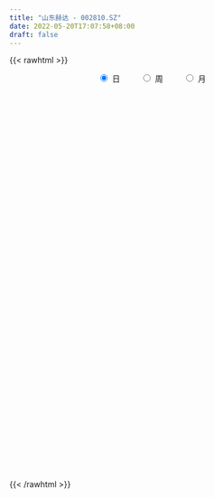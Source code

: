 ```yaml
---
title: "山东赫达 - 002810.SZ"
date: 2022-05-20T17:07:58+08:00
draft: false
---
```

{{< rawhtml >}}
    <div style="text-align: center">
        <label style="padding: 1rem;"><input style="margin-right: .5rem" type="radio" name="period" value="D" checked onclick="period_change(this)">日</label>
        <label style="padding: 1rem;"><input style="margin-right: .5rem" type="radio" name="period" value="W" onclick="period_change(this)">周</label>
        <label style="padding: 1rem;"><input style="margin-right: .5rem" type="radio" name="period" value="M" onclick="period_change(this)">月</label>
    </div>
    <div id="chart" style="height: 700px;"></div> 
    <script type="text/javascript">
        const D_v = [18416.92,18844.53,24325.11,24570.69,23457.84,25126.04,31277.36,24469.55,27246.83,23794.38,24435.32,15562.32,16885.28,19972.81,25273.37,21439.91,34446.68,35493.29,27081.81,31331.0,21697.69,20789.91,37817.82,34777.01,21136.1,50361.54,29030.35,36139.18,42345.25,32285.29,34789.76,46082.05,41178.32,37338.17,24829.81,40502.22,28955.05,42995.87,37871.88,33476.21,38704.88,37206.23,33426.53,39414.49,65065.85,33783.84,23074.59,31955.25,19950.39,22928.56,23501.55,40494.96,61793.68,35110.4,35102.05,36642.52,37116.92,45040.97,36165.34,53712.46,31210.79,25304.37,15899.38,32363.66,34401.76,20581.41,14312.27,25638.92,35087.64,46658.82,25789.45,31419.9,37792.45,42631.82,32350.07,34531.86,75855.97,88441.63,70355.92,41374.75,50955.53,46957.05,30366.73,43738.64,42167.79,37522.73,31331.71,29796.26,22181.32,26963.62,18004.19,33736.94,64093.99,47426.75,43272.5,19715.98,23390.48,77624.37,28533.62,51569.19,26008.01,46963.56,23636.07,14229.91,18749.94,19979.53,21542.85,71653.64,56570.68,32284.11,49142.09,42947.5,24051.9,44388.95,29883.71,24870.93,44543.82,52698.19,29929.85,34864.89,19299.57,49207.53,25243.5,18585.79,27134.84,19729.75,23060.86,18906.67,18885.14,17661.48,32403.48,32306.17,15578.13,17265.48,11851.95,16379.81,16117.84,24890.97,25836.73,38338.75,23484.32,23441.02,20399.12,17115.88,15755.81,9747.91,19662.39,19574.52,15219.0,10967.74,13771.4,17854.39,29356.2,17172.32,37159.49,28897.84,19966.49,20195.41,30458.95,16572.74,20738.36,30143.12,26729.5,22562.5,24302.33,28607.61,19912.21,27126.85,43648.07,29678.26,32401.39,26411.58,23113.52,20371.36,16159.93,20918.98,17071.43,11094.08,10481.99,10877.72,13047.25,18447.95,19249.55,13901.93,10969.86,19753.42,21796.87,23538.56,13820.0,11357.04,10873.3,12313.04,16362.41,12457.56,21736.16,15337.51,10945.6,22306.23,16766.75,21341.56,47886.25,34049.55,25201.84,15009.86,20228.11,26563.75,27028.44,39884.68,23908.9,20274.32,25590.41,26856.15,21678.71,18759.46,38640.4,24918.44,22970.97,15648.84,23862.83,51935.07,39882.07,26022.67,23550.93,36043.57,21276.99,15950.05,23764.36,23172.45,16503.42,30966.02,18252.24,28142.62,21739.4,28304.14,24764.16,22749.09,32400.63,34888.14,26092.57,15041.93,18098.48,22794.23,21064.66,18403.0,13854.23,17554.71,13594.12,14893.35,20183.17,16239.67]
const D_histogram = [0.0,0.0566764672,0.0583270502,0.1607602916,0.1858814103,0.2628997351,0.3625510182,0.453075311,0.5880243186,0.7649310357,0.9034354386,0.875681897,0.8839363664,0.8327383318,0.714276885,0.6021636957,0.4922672824,0.2889139202,0.0912301932,-0.03594722,-0.1830214672,-0.2374367976,-0.1135952812,-0.1210224297,-0.1641123383,-0.316266814,-0.4119356742,-0.3194658136,-0.3716550818,-0.3737229874,-0.3683044897,-0.5535584933,-0.6137766846,-0.6000036656,-0.6585478955,-0.5523563494,-0.6018518935,-0.7698515979,-0.8669106741,-0.952646805,-0.9333609695,-0.9600903419,-0.8340204353,-0.4413882167,-0.2586352392,-0.100273087,-0.0195167087,-0.0190326218,-0.0165131651,-0.041530364,0.0618270141,0.2554042485,0.4935234312,0.6017252833,0.4504225569,0.3660959696,0.4568847187,0.4933639328,0.6044471174,0.84315818,0.9483174566,0.8848756574,0.8529985075,0.8821138465,0.9695338415,0.9616229798,0.8762291353,0.7051828897,0.4973833003,0.0548596944,-0.1658198575,-0.1895568125,-0.2796305859,-0.3318953511,-0.3378206014,-0.2472501982,-0.53051356,-0.875038949,-1.1141009412,-1.2522057574,-1.3456568076,-1.3686923212,-1.4185704976,-1.2043710985,-1.0992563303,-1.0125498968,-0.8706958624,-0.7054717007,-0.5862598445,-0.4120941351,-0.3074017191,-0.1419131311,-0.2721405024,-0.2950049534,-0.2167966059,-0.1369175478,-0.1409150832,0.0800145499,0.202331249,0.4052994076,0.5604626301,0.7215618659,0.7633347413,0.7429791608,0.7398540621,0.7096301728,0.5507073705,0.6436644907,0.7764741475,0.8310806163,0.8612702052,0.873886523,0.7643450939,0.7832634424,0.7612200892,0.6848435373,0.7772423415,0.8124578024,0.8866297696,0.8465691539,0.7988979735,0.5039894912,0.2911520007,0.0974908818,0.1146792603,0.1582006299,0.1153912427,0.0268343147,0.000976877,-0.0225190701,0.2171242096,0.4005951081,0.5076948827,0.4988902726,0.4818575371,0.4033026612,0.3532033315,0.2021452699,0.1133288926,-0.1152346964,-0.2034411023,-0.3006949982,-0.4297449628,-0.4337716219,-0.3844016001,-0.3064663854,-0.358880152,-0.2947846834,-0.3103231097,-0.2434264687,-0.2816137085,-0.2304975798,-0.3750891366,-0.4003391973,-0.5623413901,-0.6873257926,-0.73312647,-0.5701475088,-0.3601348564,-0.2808022975,-0.1324574818,-0.2967761479,-0.4499412004,-0.5436647003,-0.7509705772,-0.8094813496,-0.9280858363,-0.8150089154,-0.8269083435,-0.7889112493,-0.6158109717,-0.3427269219,-0.2987543681,-0.2985385683,-0.3569883688,-0.2466671295,-0.1685252303,-0.1136267658,-0.1620695718,-0.2091963557,-0.2729726701,-0.4044841253,-0.4059851329,-0.3958317099,-0.4201232525,-0.4248445085,-0.2067617481,0.0736388761,0.398015704,0.5265515592,0.5039782549,0.440334156,0.5077191435,0.4981022504,0.6667818111,0.6675414016,0.6438155135,0.6357896215,0.520427672,0.2947876174,-0.1241095204,-0.4376777789,-0.6799179701,-0.6774934071,-0.6026254576,-0.6476376359,-0.7728871189,-0.7703454532,-0.6446027551,-0.5361072259,-0.4952179904,-0.4568745447,-0.3151581459,-0.163861706,0.0477847167,0.0531191001,0.0168087639,0.1081475015,0.0281234056,0.2628289999,0.320690394,0.2052329106,0.1079807784,-0.0795840834,-0.1771715657,-0.2039089898,-0.2475520875,-0.2536287279,-0.1580434488,0.0374543315,0.2048313929,0.1207037214,0.0030499672,-0.1881688842,-0.2886850557,-0.0909361699,0.2427571093,0.5785176378,0.8321983573,0.8048105812,0.8778245647,1.0838831925,1.1781789612,1.1041744042,1.1206891426,1.230086566,1.3681028182,1.2801309252,1.1064530098,0.9264821778]
const D_fast = [0.0,0.070845584,0.0870779296,0.2297012438,0.3012927151,0.4440359737,0.6343250114,0.8381181319,1.1200732191,1.4882126952,1.8525759578,2.0437428904,2.2729814514,2.4299679998,2.4900757742,2.5285035088,2.5416739162,2.410549034,2.2356728553,2.0995086371,1.9066790231,1.7929044933,1.8883471894,1.8506644334,1.7665464402,1.5353252611,1.3366724824,1.3492758896,1.2041728509,1.1086741984,1.0220165738,0.6983729468,0.4847105844,0.348482687,0.1253014832,0.0934039419,-0.1065545755,-0.4670171795,-0.7808039241,-1.1047017563,-1.3187561631,-1.5855081211,-1.6679433232,-1.3856581588,-1.2675639912,-1.1342701106,-1.0583929095,-1.062666978,-1.0642758126,-1.0996756025,-0.9808614709,-0.7234331744,-0.3619331339,-0.103299961,-0.1419970482,-0.134799643,0.0702102857,0.230030483,0.492225447,0.9417260546,1.2839646953,1.4417418105,1.6231142874,1.8727580881,2.2025615434,2.4350564267,2.568719866,2.5739693428,2.4905155786,2.0617068963,1.79957238,1.7284462219,1.568464802,1.433226199,1.3428457983,1.3716036519,0.9557119002,0.3924267739,-0.1251604535,-0.5763167092,-1.0061819612,-1.3713905551,-1.775911356,-1.8628047315,-2.0325040459,-2.1989350866,-2.2747550177,-2.2858987812,-2.3132518862,-2.2421097105,-2.2142677243,-2.0842574191,-2.282519916,-2.3791356054,-2.3551264093,-2.3094767381,-2.3487030444,-2.1077697738,-1.9348702624,-1.6305772519,-1.3352983719,-0.9938086696,-0.7612021089,-0.5958128992,-0.4139744824,-0.2667908284,-0.2880367881,-0.0341635453,0.2927646483,0.5551412713,0.8006484115,1.03173636,1.1132812045,1.3280154136,1.4962770827,1.5911114151,1.8778208047,2.1161507161,2.4119801258,2.5835617986,2.7356151114,2.566704002,2.4266545117,2.2573661132,2.3032243068,2.3862958339,2.3723342573,2.2904859081,2.2648726896,2.235746975,2.5296713071,2.8132909826,3.0473144779,3.163232436,3.2666640848,3.2889348742,3.3271363773,3.2266146332,3.166130479,2.9087582159,2.7696915344,2.597263889,2.3607776837,2.2483081191,2.2015777409,2.2028963592,2.0607625546,2.0511618524,1.9580426487,1.9640826726,1.8554920055,1.8489837393,1.6106198983,1.4852850383,1.182697498,0.8858816473,0.6567993524,0.6772414364,0.7972203748,0.8063523592,0.9215828045,0.6830701014,0.4174197489,0.1877800738,-0.2072684474,-0.4681495572,-0.8187755029,-0.9094508108,-1.1280773249,-1.287308043,-1.2681605083,-1.080758189,-1.1114742272,-1.1858930694,-1.3335899621,-1.2849355052,-1.2489249136,-1.2224331405,-1.3113933395,-1.4108192123,-1.5428386943,-1.7754711808,-1.8784684716,-1.9672729761,-2.0965953318,-2.2075277149,-2.0411353916,-1.7423250483,-1.3184442945,-1.0582705495,-0.9548492901,-0.9084098499,-0.7140950765,-0.599186407,-0.2638113936,-0.0961664526,0.0410615376,0.1919830509,0.2067280195,0.0547848692,-0.3951396487,-0.8181273519,-1.2303470356,-1.3972958245,-1.4730842394,-1.6800058266,-1.9984770893,-2.188521787,-2.2239297776,-2.2494610548,-2.332376317,-2.4082515074,-2.3453246451,-2.2349936316,-2.0114010299,-1.9927868715,-2.0248950166,-1.9065194036,-1.9795126481,-1.6790998038,-1.5410658112,-1.605215067,-1.6754720046,-1.8829328872,-2.024813261,-2.1025279326,-2.2080590521,-2.2775428745,-2.2214684576,-2.0166070944,-1.7980221849,-1.851973926,-1.9688651884,-2.2071262608,-2.3798136963,-2.2047988529,-1.8104162964,-1.3300263584,-0.8682960497,-0.6944811804,-0.4020110557,0.0750183703,0.4638588792,0.6658979233,0.9625849473,1.3795040122,1.859545969,2.0916068073,2.1945421443,2.2461918568]
const D_slow = [0.0,0.0141691168,0.0287508794,0.0689409522,0.1154113048,0.1811362386,0.2717739932,0.3850428209,0.5320489005,0.7232816595,0.9491405191,1.1680609934,1.389045085,1.597229668,1.7757988892,1.9263398131,2.0494066337,2.1216351138,2.1444426621,2.1354558571,2.0897004903,2.0303412909,2.0019424706,1.9716868632,1.9306587786,1.8515920751,1.7486081565,1.6687417031,1.5758279327,1.4823971858,1.3903210634,1.2519314401,1.098487269,0.9484863526,0.7838493787,0.6457602913,0.495297318,0.3028344185,0.08610675,-0.1520549513,-0.3853951937,-0.6254177791,-0.833922888,-0.9442699421,-1.0089287519,-1.0339970237,-1.0388762008,-1.0436343563,-1.0477626475,-1.0581452385,-1.042688485,-0.9788374229,-0.8554565651,-0.7050252443,-0.5924196051,-0.5008956127,-0.386674433,-0.2633334498,-0.1122216704,0.0985678746,0.3356472387,0.5568661531,0.7701157799,0.9906442416,1.2330277019,1.4734334469,1.6924907307,1.8687864531,1.9931322782,2.0068472018,1.9653922375,1.9180030343,1.8480953879,1.7651215501,1.6806663997,1.6188538502,1.4862254602,1.2674657229,0.9889404876,0.6758890483,0.3394748464,-0.0026982339,-0.3573408583,-0.658433633,-0.9332477156,-1.1863851898,-1.4040591553,-1.5804270805,-1.7269920417,-1.8300155754,-1.9068660052,-1.942344288,-2.0103794136,-2.0841306519,-2.1383298034,-2.1725591903,-2.2077879612,-2.1877843237,-2.1372015114,-2.0358766595,-1.895761002,-1.7153705355,-1.5245368502,-1.33879206,-1.1538285445,-0.9764210013,-0.8387441586,-0.677828036,-0.4837094991,-0.275939345,-0.0606217937,0.157849837,0.3489361105,0.5447519711,0.7350569934,0.9062678778,1.1005784631,1.3036929137,1.5253503562,1.7369926446,1.936717138,2.0627145108,2.135502511,2.1598752314,2.1885450465,2.228095204,2.2569430147,2.2636515934,2.2638958126,2.2582660451,2.3125470975,2.4126958745,2.5396195952,2.6643421634,2.7848065476,2.8856322129,2.9739330458,3.0244693633,3.0528015864,3.0239929123,2.9731326368,2.8979588872,2.7905226465,2.682079741,2.585979341,2.5093627446,2.4196427066,2.3459465358,2.2683657584,2.2075091412,2.1371057141,2.0794813191,1.985709035,1.8856242356,1.7450388881,1.5732074399,1.3899258224,1.2473889452,1.1573552311,1.0871546568,1.0540402863,0.9798462493,0.8673609492,0.7314447742,0.5437021298,0.3413317924,0.1093103334,-0.0944418955,-0.3011689814,-0.4983967937,-0.6523495366,-0.7380312671,-0.8127198591,-0.8873545012,-0.9766015934,-1.0382683757,-1.0803996833,-1.1088063748,-1.1493237677,-1.2016228566,-1.2698660242,-1.3709870555,-1.4724833387,-1.5714412662,-1.6764720793,-1.7826832064,-1.8343736435,-1.8159639244,-1.7164599984,-1.5848221086,-1.4588275449,-1.3487440059,-1.22181422,-1.0972886574,-0.9305932047,-0.7637078543,-0.6027539759,-0.4438065705,-0.3136996525,-0.2400027482,-0.2710301283,-0.380449573,-0.5504290655,-0.7198024173,-0.8704587817,-1.0323681907,-1.2255899704,-1.4181763337,-1.5793270225,-1.713353829,-1.8371583266,-1.9513769627,-2.0301664992,-2.0711319257,-2.0591857465,-2.0459059715,-2.0417037805,-2.0146669052,-2.0076360538,-1.9419288038,-1.8617562053,-1.8104479776,-1.783452783,-1.8033488039,-1.8476416953,-1.8986189427,-1.9605069646,-2.0239141466,-2.0634250088,-2.0540614259,-2.0028535777,-1.9726776474,-1.9719151556,-2.0189573766,-2.0911286405,-2.113862683,-2.0531734057,-1.9085439962,-1.7004944069,-1.4992917616,-1.2798356204,-1.0088648223,-0.714320082,-0.4382764809,-0.1581041953,0.1494174462,0.4914431508,0.8114758821,1.0880891345,1.319709679]
const D_data = [['2021-05-11', 40.501, 40.5716, 38.8718, 40.8539],['2021-05-12', 40.4481, 41.4597, 39.1718, 41.8185],['2021-05-13', 40.7834, 40.9775, 39.2424, 41.9303],['2021-05-14', 40.9833, 42.6184, 40.2893, 43.1595],['2021-05-17', 42.4243, 42.1479, 41.7891, 43.7595],['2021-05-18', 42.936, 43.2772, 40.5834, 43.4477],['2021-05-19', 42.2479, 44.3241, 41.8773, 44.6829],['2021-05-20', 43.6418, 45.1005, 43.4948, 46.1357],['2021-05-21', 44.43, 46.7532, 44.43, 47.7472],['2021-05-24', 46.7474, 48.7589, 45.8122, 48.8647],['2021-05-25', 48.553, 49.9234, 47.4532, 50.7351],['2021-05-26', 49.5235, 49.0059, 48.6295, 50.3293],['2021-05-27', 48.8177, 50.294, 48.8177, 51.0998],['2021-05-28', 50.4528, 50.3352, 49.647, 52.1467],['2021-05-31', 49.8646, 49.894, 48.8883, 50.6939],['2021-06-01', 49.7411, 50.1411, 49.2118, 51.6232],['2021-06-02', 50.8, 50.29, 48.79, 51.13],['2021-06-03', 50.0, 48.88, 48.59, 50.2],['2021-06-04', 48.62, 48.32, 48.0, 49.36],['2021-06-07', 48.41, 48.65, 47.0, 49.48],['2021-06-08', 49.02, 47.87, 47.55, 49.45],['2021-06-09', 48.5, 48.61, 47.5, 48.99],['2021-06-10', 48.98, 51.18, 48.2, 51.6],['2021-06-11', 51.57, 50.04, 49.7, 52.22],['2021-06-15', 48.68, 49.62, 48.6, 50.63],['2021-06-16', 49.9, 47.8, 45.88, 49.9],['2021-06-17', 47.47, 47.8, 47.09, 48.37],['2021-06-18', 47.89, 50.1, 47.0, 50.3],['2021-06-21', 49.32, 48.35, 47.25, 49.47],['2021-06-22', 48.25, 48.75, 48.01, 49.4],['2021-06-23', 49.24, 48.76, 47.89, 49.44],['2021-06-24', 48.22, 45.7, 45.55, 48.68],['2021-06-25', 45.9, 46.3, 45.41, 47.77],['2021-06-28', 46.1, 46.76, 45.99, 47.19],['2021-06-29', 46.66, 45.35, 45.1, 46.88],['2021-06-30', 45.72, 47.16, 44.28, 47.3],['2021-07-01', 46.71, 44.98, 44.98, 46.95],['2021-07-02', 44.98, 42.41, 41.68, 44.98],['2021-07-05', 42.54, 41.95, 41.01, 43.5],['2021-07-06', 41.87, 40.86, 40.21, 42.4],['2021-07-07', 40.33, 41.2, 40.1, 42.34],['2021-07-08', 41.35, 39.77, 39.64, 41.56],['2021-07-09', 39.65, 41.13, 39.31, 42.08],['2021-07-12', 41.6, 45.24, 40.6, 45.24],['2021-07-13', 45.99, 43.75, 42.5, 45.99],['2021-07-14', 43.75, 44.08, 43.0, 45.04],['2021-07-15', 44.08, 43.56, 43.1, 45.0],['2021-07-16', 43.51, 42.61, 41.9, 43.51],['2021-07-19', 42.6, 42.48, 41.38, 42.94],['2021-07-20', 42.0, 41.9, 41.09, 42.4],['2021-07-21', 42.32, 43.58, 42.2, 44.0],['2021-07-22', 44.29, 45.5, 43.02, 45.54],['2021-07-23', 45.48, 47.4, 45.0, 48.87],['2021-07-26', 47.41, 47.04, 46.01, 48.28],['2021-07-27', 47.0, 44.0, 43.9, 47.3],['2021-07-28', 43.8, 44.45, 42.8, 45.7],['2021-07-29', 44.94, 46.93, 43.74, 47.2],['2021-07-30', 47.05, 46.93, 44.8, 47.55],['2021-08-02', 46.0, 48.68, 46.0, 48.68],['2021-08-03', 48.68, 51.81, 47.58, 53.48],['2021-08-04', 51.81, 51.82, 50.8, 52.56],['2021-08-05', 51.24, 50.62, 50.4, 51.75],['2021-08-06', 50.62, 51.55, 50.1, 51.6],['2021-08-09', 50.49, 53.13, 50.09, 55.44],['2021-08-10', 53.13, 55.08, 52.6, 55.42],['2021-08-11', 55.0, 55.07, 53.4, 55.65],['2021-08-12', 54.72, 54.81, 54.29, 55.8],['2021-08-13', 55.01, 53.93, 53.02, 55.47],['2021-08-16', 53.93, 53.2, 50.85, 54.21],['2021-08-17', 51.82, 49.0, 48.41, 53.0],['2021-08-18', 49.0, 50.22, 48.77, 50.5],['2021-08-19', 50.2, 52.16, 48.36, 52.96],['2021-08-20', 52.45, 51.1, 49.5, 53.38],['2021-08-23', 51.49, 51.2, 49.11, 52.5],['2021-08-24', 51.17, 51.6, 50.07, 52.2],['2021-08-25', 51.54, 53.04, 49.88, 54.65],['2021-08-26', 51.37, 47.74, 47.74, 51.45],['2021-08-27', 45.48, 44.9, 44.15, 46.99],['2021-08-30', 45.0, 44.0, 43.4, 46.66],['2021-08-31', 44.0, 43.41, 42.81, 44.27],['2021-09-01', 43.32, 42.37, 41.99, 43.54],['2021-09-02', 42.32, 41.87, 41.01, 42.68],['2021-09-03', 41.88, 40.19, 40.1, 42.4],['2021-09-06', 40.1, 42.82, 39.8, 43.66],['2021-09-07', 43.0, 41.28, 41.11, 43.18],['2021-09-08', 41.29, 40.57, 40.25, 41.49],['2021-09-09', 40.97, 40.94, 39.93, 41.08],['2021-09-10', 40.68, 41.22, 40.08, 41.9],['2021-09-13', 41.23, 40.66, 40.47, 41.5],['2021-09-14', 40.6, 41.49, 40.2, 42.48],['2021-09-15', 41.59, 40.82, 40.7, 41.67],['2021-09-16', 41.02, 41.86, 41.02, 42.36],['2021-09-17', 40.57, 37.8, 37.8, 41.2],['2021-09-22', 37.17, 38.21, 37.17, 40.4],['2021-09-23', 38.68, 39.12, 38.48, 40.02],['2021-09-24', 39.78, 39.12, 38.66, 39.78],['2021-09-27', 39.0, 37.85, 37.2, 39.19],['2021-09-28', 37.65, 40.92, 37.65, 41.64],['2021-09-29', 40.08, 40.42, 39.8, 41.15],['2021-09-30', 40.83, 42.26, 40.68, 44.07],['2021-10-08', 42.49, 42.74, 41.61, 43.88],['2021-10-11', 42.69, 43.93, 42.26, 44.88],['2021-10-12', 44.12, 43.35, 43.0, 44.15],['2021-10-13', 41.12, 43.03, 41.12, 43.31],['2021-10-14', 42.9, 43.6, 41.55, 43.74],['2021-10-15', 43.57, 43.6, 43.37, 44.96],['2021-10-18', 44.04, 41.85, 41.51, 44.04],['2021-10-19', 41.45, 45.2, 39.86, 45.98],['2021-10-20', 46.69, 46.8, 44.66, 47.85],['2021-10-21', 46.42, 46.92, 45.41, 47.1],['2021-10-22', 46.69, 47.5, 46.26, 47.6],['2021-10-25', 47.21, 48.1, 46.58, 48.88],['2021-10-26', 48.3, 47.0, 46.0, 48.3],['2021-10-27', 46.66, 49.05, 46.13, 49.5],['2021-10-28', 49.12, 49.24, 48.1, 50.68],['2021-10-29', 49.48, 48.99, 48.3, 50.0],['2021-11-01', 48.56, 51.88, 48.56, 52.5],['2021-11-02', 51.76, 52.32, 51.0, 54.5],['2021-11-03', 52.09, 53.99, 51.7, 54.33],['2021-11-04', 53.72, 53.58, 51.25, 54.68],['2021-11-05', 53.58, 54.17, 53.11, 54.5],['2021-11-08', 53.8, 50.95, 48.75, 54.6],['2021-11-09', 50.66, 51.22, 49.4, 51.47],['2021-11-10', 51.03, 50.82, 48.86, 51.53],['2021-11-11', 50.88, 53.38, 50.56, 54.3],['2021-11-12', 53.42, 54.3, 52.8, 54.6],['2021-11-15', 54.5, 53.65, 52.8, 54.79],['2021-11-16', 53.66, 53.1, 52.22, 53.84],['2021-11-17', 53.1, 53.91, 52.2, 53.99],['2021-11-18', 53.8, 54.12, 53.2, 54.79],['2021-11-19', 54.12, 58.41, 53.8, 58.6],['2021-11-22', 58.68, 59.44, 57.18, 60.33],['2021-11-23', 59.32, 59.99, 59.16, 61.0],['2021-11-24', 59.99, 59.58, 59.03, 61.4],['2021-11-25', 59.49, 60.19, 58.56, 60.45],['2021-11-26', 59.6, 59.92, 58.7, 60.84],['2021-11-29', 59.45, 60.65, 59.03, 60.9],['2021-11-30', 60.66, 59.49, 59.14, 60.86],['2021-12-01', 59.14, 60.18, 58.38, 60.24],['2021-12-02', 60.25, 58.0, 57.5, 60.36],['2021-12-03', 58.38, 59.2, 57.83, 60.18],['2021-12-06', 59.21, 58.8, 58.0, 60.15],['2021-12-07', 58.88, 57.9, 57.14, 59.74],['2021-12-08', 58.0, 59.15, 57.56, 60.99],['2021-12-09', 59.4, 59.99, 58.35, 60.77],['2021-12-10', 59.91, 60.78, 59.31, 60.96],['2021-12-13', 60.85, 59.3, 59.2, 62.47],['2021-12-14', 59.35, 60.87, 58.28, 61.49],['2021-12-15', 60.9, 60.09, 60.0, 61.14],['2021-12-16', 60.34, 61.36, 60.34, 61.42],['2021-12-17', 61.52, 60.22, 59.66, 61.88],['2021-12-20', 60.12, 61.47, 60.0, 61.92],['2021-12-21', 61.46, 58.81, 57.3, 61.46],['2021-12-22', 59.58, 59.81, 58.93, 60.98],['2021-12-23', 59.81, 57.46, 56.41, 60.24],['2021-12-24', 58.0, 56.88, 55.23, 59.44],['2021-12-27', 56.58, 57.05, 55.8, 57.78],['2021-12-28', 56.9, 59.65, 56.9, 60.28],['2021-12-29', 60.18, 61.05, 59.02, 62.28],['2021-12-30', 61.1, 60.1, 59.6, 61.89],['2021-12-31', 60.78, 61.57, 59.11, 61.7],['2022-01-04', 61.7, 57.58, 56.3, 61.99],['2022-01-05', 57.99, 56.69, 55.27, 57.99],['2022-01-06', 56.98, 56.48, 54.43, 57.25],['2022-01-07', 56.26, 53.81, 53.5, 56.51],['2022-01-10', 53.81, 54.39, 53.08, 55.46],['2022-01-11', 54.27, 52.49, 52.2, 54.8],['2022-01-12', 52.46, 54.68, 52.3, 54.93],['2022-01-13', 54.67, 52.7, 51.1, 54.78],['2022-01-14', 52.01, 52.69, 51.55, 53.75],['2022-01-17', 52.81, 54.31, 51.8, 54.79],['2022-01-18', 54.54, 56.29, 53.38, 56.69],['2022-01-19', 55.9, 53.91, 53.91, 56.25],['2022-01-20', 54.41, 53.12, 52.89, 54.59],['2022-01-21', 52.52, 51.83, 51.77, 53.38],['2022-01-24', 52.04, 53.7, 51.01, 54.31],['2022-01-25', 53.95, 53.49, 53.25, 55.25],['2022-01-26', 54.53, 53.29, 52.8, 54.55],['2022-01-27', 53.6, 51.74, 51.49, 54.19],['2022-01-28', 52.52, 51.18, 49.87, 52.55],['2022-02-07', 51.68, 50.3, 49.58, 53.07],['2022-02-08', 50.54, 48.46, 47.74, 50.54],['2022-02-09', 48.13, 49.2, 46.5, 49.65],['2022-02-10', 49.19, 48.83, 48.06, 49.6],['2022-02-11', 48.2, 47.8, 47.78, 48.9],['2022-02-14', 47.81, 47.38, 46.8, 48.95],['2022-02-15', 47.79, 50.24, 47.45, 50.73],['2022-02-16', 50.21, 52.06, 49.66, 52.8],['2022-02-17', 52.0, 54.19, 51.69, 54.52],['2022-02-18', 53.83, 53.1, 52.66, 54.1],['2022-02-21', 52.69, 51.69, 51.08, 53.34],['2022-02-22', 51.3, 51.12, 50.6, 51.93],['2022-02-23', 51.62, 52.97, 51.1, 54.09],['2022-02-24', 52.85, 52.4, 52.0, 53.48],['2022-02-25', 53.0, 55.39, 52.68, 55.75],['2022-02-28', 55.43, 54.16, 53.81, 56.19],['2022-03-01', 54.44, 54.22, 53.8, 54.89],['2022-03-02', 54.2, 54.77, 51.89, 55.53],['2022-03-03', 55.49, 53.5, 52.9, 55.5],['2022-03-04', 53.95, 51.48, 51.32, 53.95],['2022-03-07', 51.28, 47.34, 46.95, 51.38],['2022-03-08', 48.26, 46.4, 45.72, 48.76],['2022-03-09', 46.42, 45.27, 43.95, 46.86],['2022-03-10', 47.7, 47.05, 46.18, 47.7],['2022-03-11', 46.52, 47.54, 45.96, 48.6],['2022-03-14', 47.1, 45.48, 45.43, 47.66],['2022-03-15', 45.47, 43.28, 43.28, 46.2],['2022-03-16', 44.08, 43.74, 40.88, 45.11],['2022-03-17', 43.69, 44.85, 43.5, 45.77],['2022-03-18', 44.85, 44.56, 43.26, 45.3],['2022-03-21', 44.44, 43.45, 42.66, 44.7],['2022-03-22', 43.15, 42.98, 41.82, 43.5],['2022-03-23', 42.96, 44.17, 42.55, 45.69],['2022-03-24', 44.15, 44.6, 43.26, 45.03],['2022-03-25', 44.7, 46.0, 44.66, 46.8],['2022-03-28', 45.64, 43.75, 43.61, 45.65],['2022-03-29', 43.64, 42.88, 42.56, 43.64],['2022-03-30', 43.4, 44.39, 42.68, 44.66],['2022-03-31', 44.57, 42.04, 42.0, 44.6],['2022-04-01', 42.0, 46.24, 40.88, 46.24],['2022-04-06', 46.7, 44.78, 43.58, 46.78],['2022-04-07', 44.12, 42.4, 42.24, 44.57],['2022-04-08', 42.26, 41.92, 40.9, 43.3],['2022-04-11', 41.91, 39.77, 38.04, 41.91],['2022-04-12', 39.77, 39.76, 39.1, 40.69],['2022-04-13', 39.64, 39.89, 38.2, 40.5],['2022-04-14', 40.0, 39.03, 38.32, 40.66],['2022-04-15', 38.51, 38.88, 37.21, 39.76],['2022-04-18', 38.84, 39.94, 37.7, 40.35],['2022-04-19', 40.47, 41.64, 39.4, 42.75],['2022-04-20', 41.83, 42.08, 41.31, 42.69],['2022-04-21', 40.0, 39.0, 38.84, 42.81],['2022-04-22', 37.77, 37.8, 36.87, 42.0],['2022-04-25', 37.0, 35.68, 35.5, 37.5],['2022-04-26', 35.64, 35.54, 34.68, 36.14],['2022-04-27', 35.0, 39.09, 34.22, 39.09],['2022-04-28', 40.02, 42.0, 39.1, 42.21],['2022-04-29', 42.5, 43.89, 41.39, 44.3],['2022-05-05', 43.5, 44.77, 43.0, 45.99],['2022-05-06', 43.0, 42.29, 42.11, 44.0],['2022-05-09', 42.28, 44.15, 42.09, 44.61],['2022-05-10', 44.28, 47.2, 43.52, 47.25],['2022-05-11', 47.18, 47.4, 46.82, 49.0],['2022-05-12', 47.26, 46.18, 45.88, 48.2],['2022-05-13', 46.76, 48.01, 46.08, 48.27],['2022-05-16', 48.6, 50.46, 47.66, 50.51],['2022-05-17', 50.67, 52.58, 49.79, 52.88],['2022-05-18', 52.58, 51.04, 50.07, 52.58],['2022-05-19', 50.01, 50.35, 49.0, 51.07],['2022-05-20', 50.36, 50.3, 49.7, 50.8]]
const W_v = [90653.16,41891.61,38013.67,82737.89,64273.28,32735.18,37096.51,45419.81,140431.27,128296.53,94106.77,64267.83,42841.57,48397.12,101325.17,107712.53,83616.82,50743.61,63354.07,51531.52,48336.75,76653.65,57257.99,49790.08,66727.79,33986.67,122858.89,57879.48,93203.84,52099.61,89221.01,25912.72,9748.66,114998.14,50987.21,64246.31,97550.98,70509.13,18990.33,75989.18,44692.51,33270.26,11886.0,78968.92,49563.75,94189.52,96164.12,100108.46,54388.35,275777.45,228758.92,238615.09,190986.63,148872.11,202912.15,89496.2,184005.64,146632.07,54817.67,85928.38,90763.29,28181.23,255895.95,99442.89,190989.24,112556.04,89828.82,98084.67,100221.21,129009.94,119640.52,111787.21,165672.28,125374.57,179199.91,188333.46,57893.17,82700.48,66763.34,77603.63,112392.7,97717.75,111872.51,141581.15,126663.57,202095.16,192859.72,131886.55,160012.54,122534.68,110048.48,246076.85,113949.62,287175.22,267750.1,162236.19,212837.88,142724.25,164079.92,136886.32,198804.93,209163.46,219498.63,122930.44,196613.94,149591.82,94186.31,130644.38,218477.65,162511.05,259365.24,124631.02,135194.74,173946.05,20223.03,164738.67,204552.31,421834.98,277141.54,237264.63,270397.96,163187.66,249865.88,304068.53,235742.53,232028.74,225063.35,158053.7,203233.44,219108.44,151554.67,224926.56,151218.85,210828.11,224832.09,190397.85,165453.03,90578.13,71196.57,74572.8,73578.6,234540.84,128374.84,105790.95,74015.29,295389.14,186806.3,299041.24,235911.87,146141.86,213069.25,68032.13,124688.27,153176.5,263907.61,207072.03,207112.24,150460.12,134492.81,206423.9,134328.98,127269.68,122530.69,92437.7,74360.95,36472.42,24066.33,113544.16,94495.65,142873.9,106955.38,140373.14,245670.58,141641.4,191631.76,114484.31,120373.34,130336.4,129538.35,252729.01,225800.01,163212.63,172773.43,172458.73,72513.33,58090.25,137987.44,110673.37,108793.05,205403.44,143762.45,107684.04,78476.04,84313.86,137296.47,120855.11,54444.33,100638.57,131577.62,100650.11,143735.06,146413.43,136667.17,196680.67,174621.12,180685.73,193294.02,168669.14,189012.86,162292.34,127298.02,176748.26,273811.35,240009.98,184557.13,164980.06,110415.23,181117.66,26008.01,123559.01,231193.37,166142.99,181336.32,139901.41,110917.63,93381.54,128668.61,86459.74,79195.05,130440.24,107931.95,103737.45,148973.0,118457.78,70444.2,75616.54,90265.89,73742.47,86697.65,142375.61,137660.09,131525.13,139336.15,89455.67,120207.42,115603.7,143106.16,41134.5,94214.6,82465.02]
const W_histogram = [0.0,-0.057940057,-0.1391985283,-0.1315845679,-0.1649798789,-0.1937704664,-0.1801545515,-0.1488903707,-0.1093957914,-0.0502709441,-0.0404882664,-0.0248599133,-0.0320168171,-0.0077665871,0.0167019291,0.0238853191,-0.0503510354,-0.071170735,-0.138917377,-0.1888830939,-0.1964787844,-0.2035070975,-0.1830929327,-0.1455504523,-0.0918184328,-0.0583391651,0.0300214914,0.0679572255,0.0637137396,0.0421150422,-0.0023632635,-0.0191632286,-0.03110506,-0.0270392472,0.0091424124,0.0307593705,0.0481770299,0.092987076,0.1184860982,0.1471352166,0.132799974,0.1096045862,0.100603499,0.1373538744,0.1662324313,0.1827258275,0.2380960484,0.2800734845,0.1793277974,0.003003225,-0.1043064905,-0.1583477942,-0.1597128336,-0.150395978,-0.1205024171,-0.148922829,-0.1343213609,-0.1182878597,-0.1028402811,-0.0888012102,-0.0586988618,-0.0415940151,0.0026768021,0.0294454799,0.0327333293,-0.0076929674,-0.0257673381,-0.0171024323,-0.0061202373,0.0397993577,0.0565794313,0.0697285316,0.0972396251,0.1281767092,0.16164466,0.1961906297,0.1822290376,0.1568087746,0.1401340904,0.1462861136,0.1552788476,0.1606318864,0.1807599271,0.2296200946,0.2740803325,0.3510095245,0.3884843152,0.3779072201,0.3569121134,0.2926473135,0.2524971062,0.2736120171,0.2366333725,0.1791285688,0.1040064162,-0.0327466603,-0.0979474557,-0.1769838224,-0.2323145752,-0.2296752636,-0.2173877724,-0.1724939568,-0.1317531316,-0.126612895,-0.1085271869,-0.1364436201,-0.1776917164,-0.1820728258,-0.1793900953,-0.1875959271,-0.1320288235,-0.0928876055,-0.0688494735,-0.0961922559,-0.1069704234,-0.0627848589,-0.029348142,0.0542692486,0.098806106,0.1374309394,0.1195579754,0.1270348139,0.1630759683,0.1873116854,0.2235869957,0.2241986456,0.2445696729,0.2200575674,0.193794258,0.1959331841,0.1696857541,0.117362785,0.0533987726,0.0577007126,-0.0298517256,-0.0746052948,-0.1493804563,-0.2249787031,-0.2676885399,-0.2913836131,-0.2730596998,-0.1920166277,-0.1552261033,-0.0947018048,-0.0430312253,0.0921088363,0.1524477064,0.356410578,0.547260387,0.6529772086,0.7365118408,0.762618073,0.7978496125,0.8402407748,1.0141912733,1.0557323466,0.9717901859,0.7836032164,0.5614310039,0.5268867985,0.4048570816,0.2713814633,0.0117404545,-0.073172075,-0.2173555058,-0.3576094172,-0.3618631756,-0.341761967,-0.4462969977,-0.4869568444,-0.4850863005,-0.5565232866,-0.5195039691,-0.4771979435,-0.3279836465,-0.3834621599,-0.4388327642,-0.523641473,-0.5360591549,-0.2347282368,0.1372629254,0.4980680078,0.7128310233,0.8036529589,1.0654370497,1.0762839816,0.7879402989,0.6226711357,0.5872062175,0.7094426195,0.5599055359,0.671116803,0.742084698,0.6731932799,0.8997028834,0.9667491415,0.7652278028,0.6447924445,0.7586943292,0.9764957106,0.8885759162,0.8499914061,0.7364773359,0.3339347011,-0.235168183,-0.7117343926,-0.9275590803,-0.7552915848,-0.6827654235,-0.3501690701,-0.0141544699,-0.0260695871,-0.4704418096,-1.0664144904,-1.357421564,-1.7229217972,-1.8095301597,-1.5965219138,-1.3730022159,-1.1272313534,-0.6838227205,-0.2920247746,0.2830386597,0.6198992716,1.0423816055,1.3280810294,1.3677303837,1.3947451291,1.272675882,0.883248957,0.8571045595,0.2635457156,-0.2313935616,-0.6214544848,-0.9105139195,-1.2932615816,-1.157782018,-0.8940420803,-0.9573685212,-1.2221066487,-1.5351573236,-1.5765057255,-1.518376876,-1.6884926818,-1.9072150381,-2.0155077012,-1.5867418924,-1.3309761791,-0.7268723724,-0.1533430147]
const W_fast = [0.0,-0.0724250712,-0.1884831746,-0.2137653563,-0.2884056369,-0.365638841,-0.397061564,-0.4030199758,-0.3908743444,-0.3443172332,-0.344656622,-0.3352432472,-0.3504043553,-0.3280957722,-0.2994517737,-0.2862970538,-0.3731211673,-0.4117335506,-0.5142095369,-0.6113960272,-0.6681114138,-0.7260165012,-0.7513755697,-0.7502207023,-0.7194432911,-0.7005488146,-0.6046827853,-0.5497577448,-0.5380727958,-0.5491427326,-0.5942118543,-0.6158026265,-0.6355207229,-0.6382147218,-0.5997474592,-0.5704406585,-0.5409787416,-0.4729219264,-0.4178013798,-0.3523684571,-0.3335037063,-0.3292979475,-0.31314816,-0.242059316,-0.1716226512,-0.1094477981,0.0054464349,0.1174422421,0.0615285043,-0.1140452619,-0.2474315999,-0.3410598522,-0.3823531,-0.4106352389,-0.4108672823,-0.4765184014,-0.4954972736,-0.5090357373,-0.519298229,-0.5274594606,-0.5120318276,-0.5053254847,-0.460385467,-0.4262554192,-0.4147842374,-0.4571337761,-0.4816499813,-0.4772606835,-0.4678085479,-0.4119391135,-0.381014182,-0.3504329488,-0.298611949,-0.2356306876,-0.1617515718,-0.0781579447,-0.0465622774,-0.0327803468,-0.0144215084,0.0283020432,0.0761144891,0.1216254996,0.186943522,0.2932087131,0.4061890342,0.5708706073,0.7054664768,0.7893661867,0.8575991084,0.8664961369,0.8894702061,0.9789881212,1.0011678197,0.9884451582,0.9393246097,0.7943848681,0.7046972088,0.5814148865,0.4680054899,0.4132259856,0.3711665337,0.3729368602,0.3807394024,0.3542264153,0.3451803266,0.2831529885,0.197481963,0.1475826471,0.1054178538,0.0503130403,0.072872938,0.0887922546,0.0956180182,0.0442271719,0.0067063986,0.0351957483,0.0612954297,0.1584801324,0.2277185163,0.3007010846,0.3127176144,0.3519531564,0.4287633029,0.4998269413,0.5919990005,0.6486603119,0.7301737574,0.7606760437,0.7828612988,0.833983521,0.8501575295,0.8271752567,0.7765609374,0.7952880556,0.7002726859,0.6368677931,0.5247475175,0.3929045949,0.2832726231,0.1867316467,0.136790635,0.1698295502,0.1678135487,0.204662396,0.2455751693,0.4037424398,0.5021932366,0.7952587527,1.1229236584,1.3918847822,1.6595473746,1.876308125,2.1110020676,2.3634534236,2.7909517404,3.0964259004,3.2554312862,3.2631451208,3.1813306593,3.2785081535,3.257692707,3.1920624546,2.9353565593,2.8321510111,2.6336287039,2.4039724381,2.3092528859,2.2439136027,2.0278043226,1.8654052648,1.7460042335,1.5354364257,1.442579751,1.3655862907,1.4328046761,1.2814606227,1.1163818273,0.9006627503,0.7542302797,0.9968791386,1.4031860322,1.8885081165,2.2814788878,2.5732140632,3.1013574164,3.3812753436,3.2899167357,3.2803153564,3.3916519925,3.6912490494,3.6816883498,3.9606788177,4.2171678871,4.316574789,4.7680101134,5.0767436568,5.0665292689,5.1072920217,5.4108674887,5.8727927978,6.0070169824,6.1809303238,6.2515355876,5.9324766281,5.3045816982,4.6500818905,4.2023674327,4.1858120321,4.0876468375,4.3327009233,4.665176906,4.6467443921,4.0847617171,3.2221854138,2.5918229492,1.7955922667,1.2566013642,1.0704791317,0.9507482756,0.9147112998,1.1871642526,1.5059560048,2.151779104,2.6436145339,3.3266922691,3.9444119503,4.3259939006,4.7016949283,4.8977946517,4.7291799659,4.9173117083,4.3896392933,3.8368516257,3.2914270813,2.7747391667,2.0686761092,1.9147101683,1.9549395859,1.6522710147,1.0820062251,0.3851662193,-0.050308614,-0.3717739835,-0.9640129598,-1.6595390755,-2.271708664,-2.2396283282,-2.3166066598,-1.8942209462,-1.3590273421]
const W_slow = [0.0,-0.0144850142,-0.0492846463,-0.0821807883,-0.123425758,-0.1718683746,-0.2169070125,-0.2541296052,-0.281478553,-0.294046289,-0.3041683556,-0.310383334,-0.3183875382,-0.320329185,-0.3161537028,-0.310182373,-0.3227701318,-0.3405628156,-0.3752921598,-0.4225129333,-0.4716326294,-0.5225094038,-0.568282637,-0.60467025,-0.6276248582,-0.6422096495,-0.6347042767,-0.6177149703,-0.6017865354,-0.5912577748,-0.5918485907,-0.5966393979,-0.6044156629,-0.6111754747,-0.6088898716,-0.6012000289,-0.5891557715,-0.5659090025,-0.5362874779,-0.4995036738,-0.4663036803,-0.4389025337,-0.413751659,-0.3794131904,-0.3378550825,-0.2921736257,-0.2326496136,-0.1626312424,-0.1177992931,-0.1170484868,-0.1431251095,-0.182712058,-0.2226402664,-0.2602392609,-0.2903648652,-0.3275955724,-0.3611759126,-0.3907478776,-0.4164579478,-0.4386582504,-0.4533329658,-0.4637314696,-0.4630622691,-0.4557008991,-0.4475175668,-0.4494408086,-0.4558826432,-0.4601582512,-0.4616883106,-0.4517384711,-0.4375936133,-0.4201614804,-0.3958515741,-0.3638073968,-0.3233962318,-0.2743485744,-0.228791315,-0.1895891214,-0.1545555988,-0.1179840704,-0.0791643585,-0.0390063869,0.0061835949,0.0635886186,0.1321087017,0.2198610828,0.3169821616,0.4114589666,0.500686995,0.5738488234,0.6369730999,0.7053761042,0.7645344473,0.8093165895,0.8353181935,0.8271315284,0.8026446645,0.7583987089,0.7003200651,0.6429012492,0.5885543061,0.5454308169,0.512492534,0.4808393103,0.4537075136,0.4195966085,0.3751736794,0.329655473,0.2848079491,0.2379089674,0.2049017615,0.1816798601,0.1644674917,0.1404194278,0.1136768219,0.0979806072,0.0906435717,0.1042108838,0.1289124103,0.1632701452,0.193159639,0.2249183425,0.2656873346,0.3125152559,0.3684120048,0.4244616663,0.4856040845,0.5406184763,0.5890670408,0.6380503369,0.6804717754,0.7098124717,0.7231621648,0.737587343,0.7301244116,0.7114730879,0.6741279738,0.617883298,0.550961163,0.4781152598,0.4098503348,0.3618461779,0.323039652,0.2993642008,0.2886063945,0.3116336036,0.3497455302,0.4388481747,0.5756632714,0.7389075736,0.9230355338,1.113690052,1.3131524551,1.5232126488,1.7767604671,2.0406935538,2.2836411003,2.4795419044,2.6198996554,2.751621355,2.8528356254,2.9206809912,2.9236161049,2.9053230861,2.8509842097,2.7615818553,2.6711160615,2.5856755697,2.4741013203,2.3523621092,2.231090534,2.0919597124,1.9620837201,1.8427842342,1.7607883226,1.6649227826,1.5552145916,1.4243042233,1.2902894346,1.2316073754,1.2659231067,1.3904401087,1.5686478645,1.7695611042,2.0359203667,2.3049913621,2.5019764368,2.6576442207,2.8044457751,2.9818064299,3.1217828139,3.2895620147,3.4750831892,3.6433815091,3.86830723,4.1099945154,4.3013014661,4.4624995772,4.6521731595,4.8962970871,5.1184410662,5.3309389177,5.5150582517,5.598541927,5.5397498812,5.3618162831,5.129926513,4.9411036168,4.7704122609,4.6828699934,4.6793313759,4.6728139792,4.5552035268,4.2885999042,3.9492445132,3.5185140639,3.0661315239,2.6670010455,2.3237504915,2.0419426532,1.870986973,1.7979807794,1.8687404443,2.0237152622,2.2843106636,2.6163309209,2.9582635169,3.3069497992,3.6251187697,3.8459310089,4.0602071488,4.1260935777,4.0682451873,3.9128815661,3.6852530862,3.3619376908,3.0724921863,2.8489816662,2.6096395359,2.3041128737,1.9203235428,1.5261971115,1.1466028925,0.724479722,0.2476759625,-0.2562009628,-0.6528864359,-0.9856304807,-1.1673485738,-1.2056843274]
const W_data = [['2017-07-07', 9.6313, 10.1469, 9.5294, 10.2398],['2017-07-14', 10.042, 9.239, 8.9599, 10.1019],['2017-07-21', 9.221, 8.4851, 8.1908, 9.221],['2017-07-28', 8.4851, 9.2811, 8.2268, 9.6145],['2017-08-04', 9.176, 8.5632, 8.5422, 9.7466],['2017-08-11', 8.5632, 8.2869, 8.2569, 8.7224],['2017-08-18', 8.2749, 8.5993, 8.2659, 8.8606],['2017-08-25', 8.5842, 8.7765, 8.5452, 8.8215],['2017-09-01', 8.5092, 8.9297, 8.5092, 9.0949],['2017-09-08', 8.9477, 9.3382, 8.7374, 9.3622],['2017-09-15', 9.3622, 8.8275, 8.7915, 9.3652],['2017-09-22', 8.8245, 8.8996, 8.7104, 9.227],['2017-09-29', 8.8606, 8.5692, 8.41, 8.9207],['2017-10-13', 8.7014, 8.9477, 8.5873, 8.9657],['2017-10-20', 8.9507, 9.0408, 8.5302, 9.2571],['2017-10-27', 9.0408, 8.8816, 8.8456, 9.251],['2017-11-03', 8.7975, 7.6231, 7.6081, 8.8005],['2017-11-10', 7.6982, 7.9385, 7.5931, 7.9805],['2017-11-17', 7.9295, 6.9743, 6.9533, 7.9565],['2017-11-24', 6.9743, 6.689, 6.5628, 7.0494],['2017-12-01', 6.692, 6.8452, 6.5208, 6.8722],['2017-12-08', 6.8482, 6.5809, 6.2024, 6.8482],['2017-12-15', 6.5418, 6.728, 6.4727, 6.8151],['2017-12-22', 6.7581, 6.8842, 6.701, 6.9533],['2017-12-29', 6.8512, 7.1515, 6.7731, 7.2837],['2018-01-05', 7.0074, 6.9833, 6.9833, 7.2386],['2018-01-12', 6.9683, 7.8994, 6.9623, 7.9325],['2018-01-19', 7.9024, 7.56, 7.509, 7.9024],['2018-01-26', 7.5931, 7.0885, 7.0614, 8.0196],['2018-02-02', 6.9082, 6.7581, 6.4577, 7.0524],['2018-02-09', 6.668, 6.2234, 5.827, 6.9443],['2018-02-14', 6.2204, 6.3105, 6.0853, 6.5418],['2018-02-23', 6.3135, 6.1874, 6.1814, 6.4217],['2018-03-02', 6.1964, 6.2565, 5.86, 6.5628],['2018-03-09', 6.2895, 6.674, 6.2535, 6.695],['2018-03-16', 6.683, 6.5779, 6.5388, 6.8932],['2018-03-23', 6.6079, 6.5779, 6.4877, 7.1936],['2018-03-30', 6.3976, 7.0644, 6.2805, 7.1726],['2018-04-04', 7.0614, 7.0194, 6.8932, 7.1155],['2018-04-13', 6.9533, 7.2386, 6.704, 7.4699],['2018-04-20', 7.2537, 6.7821, 6.5508, 7.2537],['2018-04-27', 6.698, 6.6019, 6.4637, 6.9923],['2018-05-04', 6.6079, 6.716, 6.4367, 6.719],['2018-05-11', 6.698, 7.4038, 6.698, 7.7222],['2018-05-18', 7.3828, 7.554, 7.2987, 7.6772],['2018-05-25', 7.554, 7.6171, 7.4789, 7.9235],['2018-06-01', 7.6261, 8.4311, 7.6021, 8.7224],['2018-06-08', 8.5001, 8.7074, 8.2899, 8.8636],['2018-06-15', 8.8005, 6.9233, 6.9233, 8.8606],['2018-06-22', 6.2324, 5.2803, 5.049, 6.2324],['2018-06-29', 5.3224, 5.3163, 4.9019, 5.5116],['2018-07-06', 5.338, 5.4173, 5.2082, 5.7236],['2018-07-13', 5.3704, 5.7705, 4.9992, 5.9255],['2018-07-20', 5.8318, 5.7669, 5.529, 6.0012],['2018-07-27', 5.72, 5.9831, 5.702, 6.358],['2018-08-03', 5.893, 5.1037, 5.0496, 5.9435],['2018-08-10', 5.0532, 5.4425, 4.8478, 5.5867],['2018-08-17', 5.3776, 5.3884, 5.2298, 5.6768],['2018-08-24', 5.338, 5.32, 5.1794, 5.4966],['2018-08-31', 5.32, 5.2443, 5.201, 5.839],['2018-09-07', 5.2262, 5.4425, 5.1578, 5.7128],['2018-09-14', 5.4425, 5.3019, 5.2839, 5.4713],['2018-09-21', 5.3344, 5.7272, 5.2298, 5.9795],['2018-09-28', 5.6696, 5.6479, 5.5398, 5.7128],['2018-10-12', 5.4858, 5.3956, 5.064, 5.9363],['2018-10-19', 5.4029, 4.6928, 4.4405, 5.4425],['2018-10-26', 4.7, 4.7361, 4.5126, 4.9775],['2018-11-02', 4.6135, 4.9631, 4.6135, 4.9811],['2018-11-09', 4.9703, 4.9703, 4.9343, 5.1578],['2018-11-16', 4.992, 5.511, 4.9667, 5.5182],['2018-11-23', 5.5362, 5.2911, 5.2479, 5.6047],['2018-11-30', 5.2839, 5.3163, 5.1361, 5.547],['2018-12-07', 5.4065, 5.6155, 5.4065, 5.9399],['2018-12-14', 5.5182, 5.8534, 5.5182, 5.9687],['2018-12-21', 5.7777, 6.1273, 5.5542, 6.1886],['2018-12-28', 6.066, 6.4265, 6.0048, 6.4481],['2019-01-04', 6.4048, 5.9904, 5.7308, 6.4121],['2019-01-11', 5.9867, 5.8462, 5.72, 6.2066],['2019-01-18', 5.839, 5.9363, 5.666, 6.0336],['2019-01-25', 5.9363, 6.2895, 5.893, 6.3328],['2019-02-01', 6.2643, 6.4733, 6.0552, 6.5887],['2019-02-15', 6.4877, 6.5851, 6.3364, 6.7725],['2019-02-22', 6.5779, 6.9743, 6.5742, 7.1906],['2019-03-01', 6.9635, 7.6916, 6.9167, 7.9871],['2019-03-08', 7.8249, 8.1061, 7.5762, 8.3332],['2019-03-15', 8.1385, 9.1189, 8.1385, 9.5262],['2019-03-22', 9.227, 9.2703, 9.1045, 9.7677],['2019-03-29', 9.0396, 9.1009, 8.7152, 9.3532],['2019-04-04', 9.1513, 9.245, 8.9315, 9.5802],['2019-04-12', 9.3496, 8.8089, 8.6071, 9.4],['2019-04-19', 8.8233, 9.1333, 8.6071, 9.3712],['2019-04-26', 9.1585, 10.1569, 9.0828, 10.3371],['2019-04-30', 10.1569, 9.6956, 8.8414, 10.5606],['2019-05-10', 9.3351, 9.4613, 8.5638, 9.883],['2019-05-17', 9.5154, 9.1117, 9.0828, 9.9551],['2019-05-24', 9.1117, 7.9114, 7.7204, 9.3424],['2019-05-31', 7.9439, 8.3241, 7.9331, 8.9286],['2019-06-06', 8.0799, 7.7602, 7.6556, 8.3125],['2019-06-14', 7.8416, 7.6324, 7.5219, 7.9986],['2019-06-21', 7.644, 8.1264, 7.5684, 8.2427],['2019-06-28', 8.1148, 8.1962, 7.673, 8.4287],['2019-07-05', 8.3822, 8.6845, 8.3125, 8.8705],['2019-07-12', 8.7194, 8.8182, 8.4462, 9.0798],['2019-07-19', 8.7484, 8.4636, 8.3997, 8.8821],['2019-07-26', 8.4578, 8.6612, 8.0974, 9.1263],['2019-08-02', 8.4578, 8.0218, 7.9288, 8.5334],['2019-08-09', 8.0218, 7.5975, 7.5568, 8.0567],['2019-08-16', 7.6091, 7.8416, 7.3708, 7.8823],['2019-08-23', 7.8474, 7.8242, 7.5568, 8.109],['2019-08-30', 7.7021, 7.5626, 7.5045, 8.0218],['2019-09-06', 7.5393, 8.3938, 7.4405, 8.5159],['2019-09-12', 8.3997, 8.3822, 8.3008, 8.5159],['2019-09-20', 8.4578, 8.3241, 8.1555, 8.5973],['2019-09-27', 8.2892, 7.6265, 7.5568, 8.2892],['2019-09-30', 7.644, 7.6672, 7.6149, 7.8184],['2019-10-11', 7.6614, 8.3938, 7.5858, 8.545],['2019-10-18', 8.4985, 8.4462, 8.295, 8.6612],['2019-10-25', 8.4287, 9.4169, 8.1962, 9.8122],['2019-11-01', 9.196, 9.353, 9.074, 9.8006],['2019-11-08', 9.26, 9.6204, 9.0798, 9.7773],['2019-11-15', 9.5971, 9.0972, 8.8473, 10.0563],['2019-11-22', 8.9577, 9.5157, 8.9228, 9.6611],['2019-11-29', 9.5913, 10.1435, 9.3588, 10.2889],['2019-12-06', 10.2017, 10.3412, 9.975, 10.6027],['2019-12-13', 10.4807, 10.8701, 9.8529, 11.0329],['2019-12-20', 10.9399, 10.7597, 10.6667, 11.0271],['2019-12-27', 10.7132, 11.3177, 10.4516, 11.3933],['2020-01-03', 11.3294, 11.0038, 10.8178, 11.4398],['2020-01-10', 11.277, 11.091, 10.6783, 11.277],['2020-01-17', 11.1317, 11.6258, 10.8992, 11.777],['2020-01-23', 11.5212, 11.4456, 11.1724, 12.0676],['2020-02-07', 10.3005, 11.1201, 9.911, 11.2073],['2020-02-14', 10.9748, 10.8295, 10.7074, 11.1434],['2020-02-21', 10.8353, 11.6723, 10.8353, 11.9455],['2020-02-28', 11.6549, 10.4109, 10.3702, 11.8874],['2020-03-06', 10.4574, 10.6493, 10.3819, 10.9573],['2020-03-13', 10.4691, 9.9575, 8.9344, 10.626],['2020-03-20', 9.9982, 9.4809, 9.0681, 10.0156],['2020-03-27', 9.1263, 9.4576, 9.1205, 9.7948],['2020-04-03', 9.4634, 9.3646, 9.1611, 9.6727],['2020-04-10', 9.4576, 9.7134, 9.4576, 10.0273],['2020-04-17', 9.5681, 10.6376, 9.5506, 10.9515],['2020-04-24', 10.7248, 10.3121, 10.2133, 10.8992],['2020-04-30', 10.347, 10.8178, 9.7657, 10.8469],['2020-05-08', 10.8178, 10.998, 10.6376, 11.1317],['2020-05-15', 11.3352, 12.614, 11.0678, 12.7768],['2020-05-22', 12.7303, 12.3524, 12.1606, 13.1197],['2020-05-29', 12.3815, 15.131, 12.2362, 15.567],['2020-06-05', 15.4507, 16.4738, 14.8345, 16.6424],['2020-06-12', 16.7179, 16.7877, 15.9099, 17.0318],['2020-06-19', 16.8226, 17.7003, 16.1483, 18.1712],['2020-06-24', 17.4969, 18.0258, 17.4969, 18.5723],['2020-07-03', 17.7003, 19.107, 17.6887, 20.0487],['2020-07-10', 20.2871, 20.2682, 19.1012, 20.9387],['2020-07-17', 20.2917, 23.4854, 20.1447, 23.5266],['2020-07-24', 23.2913, 23.5148, 22.2797, 25.5911],['2020-07-31', 23.5854, 22.9502, 21.1798, 24.8441],['2020-08-07', 23.1149, 21.9503, 21.2975, 24.0559],['2020-08-14', 21.6798, 21.3151, 20.1564, 22.215],['2020-08-21', 21.3092, 23.7913, 21.0093, 24.4559],['2020-08-28', 23.8971, 23.0443, 22.4679, 24.7323],['2020-09-04', 23.509, 22.8914, 21.8209, 23.8148],['2020-09-11', 23.1266, 20.774, 20.2152, 23.1266],['2020-09-18', 21.1681, 22.4208, 20.5799, 22.562],['2020-09-25', 22.7914, 21.3504, 20.7093, 22.7914],['2020-09-30', 21.5621, 20.7975, 20.5328, 21.6445],['2020-10-09', 21.1386, 22.2091, 21.1386, 22.2091],['2020-10-16', 22.2679, 22.6502, 22.2679, 23.6089],['2020-10-23', 22.8326, 20.9034, 20.5034, 22.862],['2020-10-30', 20.5917, 21.2798, 19.827, 22.2326],['2020-11-06', 21.0622, 21.6445, 20.4799, 22.3562],['2020-11-13', 21.7621, 20.427, 20.2329, 22.4091],['2020-11-20', 20.3211, 21.5504, 19.4271, 22.8737],['2020-11-27', 21.3857, 21.7033, 20.374, 22.4091],['2020-12-04', 21.7092, 23.4972, 20.4446, 23.7913],['2020-12-11', 23.6442, 21.1445, 20.9916, 23.6619],['2020-12-18', 21.3033, 20.7446, 20.2917, 22.1856],['2020-12-25', 20.7034, 19.8212, 19.333, 20.8446],['2020-12-31', 19.827, 20.2329, 18.8507, 20.7505],['2021-01-08', 20.6387, 24.8206, 20.5093, 25.3617],['2021-01-15', 24.8794, 27.6732, 24.4206, 28.7495],['2021-01-22', 27.7614, 29.967, 27.0968, 30.8787],['2021-01-29', 29.5435, 30.3964, 28.2319, 30.9669],['2021-02-05', 31.0257, 30.5199, 30.4258, 33.7313],['2021-02-10', 30.5375, 34.6429, 30.5375, 34.9194],['2021-02-19', 35.0252, 33.4078, 31.8668, 35.0252],['2021-02-26', 32.3491, 29.9964, 28.8201, 34.2194],['2021-03-05', 30.0023, 31.2433, 29.4377, 33.3372],['2021-03-12', 31.1139, 33.2019, 30.1023, 33.5254],['2021-03-19', 33.1372, 36.3486, 30.8787, 37.9366],['2021-03-26', 36.3486, 33.8136, 31.2316, 36.6897],['2021-04-02', 33.9018, 37.9308, 33.9018, 38.8189],['2021-04-09', 37.9131, 38.9718, 36.0016, 39.6247],['2021-04-16', 38.8248, 38.3013, 36.9485, 40.3011],['2021-04-23', 38.0954, 43.6007, 37.5896, 44.8064],['2021-04-30', 44.0536, 43.7183, 42.6478, 46.5827],['2021-05-07', 44.0888, 41.2833, 39.9717, 44.0888],['2021-05-14', 41.3304, 42.6184, 38.8718, 43.1595],['2021-05-21', 42.4243, 46.7532, 40.5834, 47.7472],['2021-05-28', 46.7474, 50.3352, 45.8122, 52.1467],['2021-06-04', 49.8646, 48.32, 48.0, 51.6232],['2021-06-11', 48.41, 50.04, 47.0, 52.22],['2021-06-18', 48.68, 50.1, 45.88, 50.63],['2021-06-25', 49.32, 46.3, 45.41, 49.47],['2021-07-02', 46.1, 42.41, 41.68, 47.3],['2021-07-09', 42.54, 41.13, 39.31, 43.5],['2021-07-16', 41.6, 42.61, 40.6, 45.99],['2021-07-23', 42.6, 47.4, 41.09, 48.87],['2021-07-30', 47.41, 46.93, 42.8, 48.28],['2021-08-06', 46.0, 51.55, 46.0, 53.48],['2021-08-13', 50.49, 53.93, 50.09, 55.8],['2021-08-20', 53.93, 51.1, 48.36, 54.21],['2021-08-27', 51.49, 44.9, 44.15, 54.65],['2021-09-03', 45.0, 40.19, 40.1, 46.66],['2021-09-10', 40.1, 41.22, 39.8, 43.66],['2021-09-17', 41.23, 37.8, 37.8, 42.48],['2021-09-24', 37.17, 39.12, 37.17, 40.4],['2021-09-30', 39.0, 42.26, 37.2, 44.07],['2021-10-08', 42.49, 42.74, 41.61, 43.88],['2021-10-15', 42.69, 43.6, 41.12, 44.96],['2021-10-22', 44.04, 47.5, 39.86, 47.85],['2021-10-29', 47.21, 48.99, 46.0, 50.68],['2021-11-05', 48.56, 54.17, 48.56, 54.68],['2021-11-12', 53.8, 54.3, 48.75, 54.6],['2021-11-19', 54.5, 58.41, 52.2, 58.6],['2021-11-26', 58.68, 59.92, 57.18, 61.4],['2021-12-03', 59.45, 59.2, 57.5, 60.9],['2021-12-10', 59.21, 60.78, 57.14, 60.99],['2021-12-17', 60.85, 60.22, 58.28, 62.47],['2021-12-24', 60.12, 56.88, 55.23, 61.92],['2021-12-31', 56.58, 61.57, 55.8, 62.28],['2022-01-07', 61.7, 53.81, 53.5, 61.99],['2022-01-14', 53.81, 52.69, 51.1, 55.46],['2022-01-21', 52.81, 51.83, 51.77, 56.69],['2022-01-28', 52.04, 51.18, 49.87, 55.25],['2022-02-11', 51.68, 47.8, 46.5, 53.07],['2022-02-18', 47.81, 53.1, 46.8, 54.52],['2022-02-25', 52.69, 55.39, 50.6, 55.75],['2022-03-04', 55.43, 51.48, 51.32, 56.19],['2022-03-11', 51.28, 47.54, 43.95, 51.38],['2022-03-18', 47.1, 44.56, 40.88, 47.66],['2022-03-25', 44.44, 46.0, 41.82, 46.8],['2022-04-01', 45.64, 46.24, 40.88, 46.24],['2022-04-08', 46.7, 41.92, 40.9, 46.78],['2022-04-15', 41.91, 38.88, 37.21, 41.91],['2022-04-22', 38.84, 37.8, 36.87, 42.81],['2022-04-29', 37.0, 43.89, 34.22, 44.3],['2022-05-06', 43.5, 42.29, 42.11, 45.99],['2022-05-13', 42.28, 48.01, 42.09, 49.0],['2022-05-20', 48.6, 50.3, 47.66, 52.88]]
const M_v = [201.44,635690.9099999999,876454.95,958123.3799999999,318265.69,218733.88,348241.11,673456.6400000001,234005.06,195609.19,222126.96,275497.26,270617.4300000001,356650.39,299176.26,244417.3,261853.54,340314.47,229652.41,313235.77,172942.28,316125.8699999999,673679.62,815950.1800000001,526315.76,474283.36,443809.5,508308.15,658580.22,376929.7500000001,343669.9999999999,681429.9800000001,752622.1699999999,929999.3899999998,642495.4199999999,862222.12,641395.5600000001,713360.08,1014700.9800000001,974282.6499999999,1071621.7100000002,657231.6899999999,811805.61,540696.86,593786.75,855251.97,714667.1699999998,904444.5899999999,660506.7799999999,418270.4699999999,374980.04,658704.67,662299.99,814515.0800000003,441049.7500000001,635286.91,461970.9200000001,412584.0000000001,700893.1599999999,803612.6700000002,851880.64,769349.3899999999,546903.3800000001,566545.71,491686.78,441612.43,254962.41,570322.05,520308.02,217814.12]
const M_histogram = [0.0,0.5756161823,1.046628061,1.3282963846,1.2353975391,0.9668535754,0.8022924038,0.6280233859,0.3289254365,-0.0095708692,-0.2055914189,-0.3641015481,-0.473369056,-0.5555080336,-0.6229273524,-0.7319433029,-0.7396645833,-0.7425601355,-0.75305037,-0.6581188652,-0.5960396167,-0.4002280687,-0.4653994384,-0.4556214324,-0.4535430149,-0.3997104034,-0.3912485869,-0.3316550138,-0.2005103619,-0.0958073508,0.0526057158,0.2421432474,0.3917603719,0.3821417901,0.3517142426,0.3138620884,0.2388657077,0.187747592,0.2614315091,0.338393825,0.4411700043,0.4921549364,0.4300918882,0.297595025,0.2889521417,0.5391411186,0.9487167028,1.3600462741,1.5149230137,1.4013981196,1.2699159041,1.0827580455,0.8365147645,1.2620221148,1.4092496531,1.8894922766,2.4390036769,3.008823562,2.9860475553,2.7460315037,2.1662167634,1.5501282519,1.4429505562,1.897670549,2.1390700492,1.4334281956,1.0211651732,-0.1515763384,-0.8476157496,-0.9154395485]
const M_fast = [0.0,0.7195202279,1.4521891218,2.0659315416,2.2818820809,2.255051511,2.2910634404,2.273800269,2.0569336786,1.7160446557,1.4686262513,1.219090735,0.9914809632,0.7704649771,0.5473138202,0.2553120441,0.0626746178,-0.1258609682,-0.3246137953,-0.3942120068,-0.4811426625,-0.3853881316,-0.5669093609,-0.6710367131,-0.7823440492,-0.8284390386,-0.9177893688,-0.9411095492,-0.8600924878,-0.7793413144,-0.6177768188,-0.3677034754,-0.1201462579,-0.0342293922,0.023271621,0.0638849889,0.0486050351,0.0444238174,0.1834656118,0.345026384,0.5580950643,0.7321187305,0.7775786544,0.7194805475,0.7830756996,1.1680499561,1.814804716,2.5661458558,3.0997533489,3.3365779847,3.5225747452,3.606106398,3.5689918081,4.3100046871,4.8095446386,5.7621603312,6.9214226508,8.2434484264,8.9671843085,9.4136761328,9.3754155834,9.1468591349,9.4004190783,10.3295567082,11.1057237208,10.7584389161,10.6014671869,9.3908315907,8.4828882422,8.1862045562]
const M_slow = [0.0,0.1439040456,0.4055610608,0.737635157,1.0464845418,1.2881979356,1.4887710366,1.645776883,1.7280082422,1.7256155249,1.6742176702,1.5831922831,1.4648500191,1.3259730107,1.1702411726,0.9872553469,0.8023392011,0.6166991672,0.4284365747,0.2639068584,0.1148969542,0.0148399371,-0.1015099225,-0.2154152806,-0.3288010344,-0.4287286352,-0.5265407819,-0.6094545354,-0.6595821258,-0.6835339636,-0.6703825346,-0.6098467228,-0.5119066298,-0.4163711823,-0.3284426216,-0.2499770995,-0.1902606726,-0.1433237746,-0.0779658973,0.0066325589,0.11692506,0.2399637941,0.3474867662,0.4218855224,0.4941235579,0.6289088375,0.8660880132,1.2060995817,1.5848303352,1.9351798651,2.2526588411,2.5233483525,2.7324770436,3.0479825723,3.4002949855,3.8726680547,4.4824189739,5.2346248644,5.9811367532,6.6676446291,7.20919882,7.596730883,7.957468522,8.4318861593,8.9666536716,9.3250107205,9.5803020138,9.5424079292,9.3305039918,9.1016441047]
const M_data = [['2016-08-31', 3.5535, 5.6784, 3.5535, 5.6784],['2016-09-30', 6.2463, 14.6981, 6.2463, 17.8362],['2016-10-31', 14.9402, 16.9187, 14.734, 18.9749],['2016-11-30', 16.9187, 17.624, 16.9187, 20.4124],['2016-12-30', 17.633, 14.5984, 14.3156, 18.171],['2017-01-26', 14.6044, 12.4671, 11.5918, 15.078],['2017-02-28', 12.551, 13.5042, 12.1103, 14.4485],['2017-03-31', 13.5372, 13.2614, 12.9347, 16.8316],['2017-04-28', 13.1475, 11.0372, 10.2428, 13.732],['2017-05-31', 11.0372, 9.1877, 8.8459, 11.3519],['2017-06-30', 9.1727, 9.6793, 8.3963, 9.7512],['2017-07-31', 9.6313, 9.191, 8.1908, 10.2398],['2017-08-31', 9.0138, 8.9627, 8.2569, 9.3862],['2017-09-29', 9.0108, 8.5692, 8.41, 9.3652],['2017-10-31', 8.7014, 8.0526, 7.9445, 9.2571],['2017-11-30', 8.0526, 6.662, 6.5208, 8.1307],['2017-12-29', 6.683, 7.1515, 6.2024, 7.2837],['2018-01-31', 7.0074, 6.689, 6.5628, 8.0196],['2018-02-28', 6.689, 6.0312, 5.827, 6.9443],['2018-03-30', 6.0162, 7.0644, 5.9801, 7.1936],['2018-04-27', 7.0614, 6.6019, 6.4637, 7.4699],['2018-05-31', 6.6079, 8.5873, 6.4367, 8.6203],['2018-06-29', 8.4671, 5.3163, 4.9019, 8.8636],['2018-07-31', 5.338, 5.7128, 4.9992, 6.358],['2018-08-31', 5.7561, 5.2443, 4.8478, 5.839],['2018-09-28', 5.2262, 5.6479, 5.1578, 5.9795],['2018-10-31', 5.4858, 4.8622, 4.4405, 5.9363],['2018-11-30', 4.8838, 5.3163, 4.8478, 5.6047],['2018-12-28', 5.4065, 6.4265, 5.4065, 6.4481],['2019-01-31', 6.4048, 6.5202, 5.666, 6.5887],['2019-02-28', 6.4877, 7.6411, 6.2499, 7.7637],['2019-03-29', 7.6591, 9.1009, 7.5762, 9.7677],['2019-04-30', 9.1513, 9.6956, 8.6071, 10.5606],['2019-05-31', 9.3351, 8.3241, 7.7204, 9.9551],['2019-06-28', 8.0799, 8.1962, 7.5219, 8.4287],['2019-07-31', 8.3822, 8.1439, 8.0974, 9.1263],['2019-08-30', 8.1206, 7.5626, 7.3708, 8.2485],['2019-09-30', 7.5393, 7.6672, 7.4405, 8.5973],['2019-10-31', 7.6614, 9.4576, 7.5858, 9.8122],['2019-11-29', 9.4402, 10.1435, 8.8473, 10.2889],['2019-12-31', 10.2017, 11.277, 9.8529, 11.4107],['2020-01-23', 11.3933, 11.4456, 10.6783, 12.0676],['2020-02-28', 10.3005, 10.4109, 9.911, 11.9455],['2020-03-31', 10.4574, 9.3472, 8.9344, 10.9573],['2020-04-30', 9.3413, 10.8178, 9.2542, 10.9515],['2020-05-29', 10.8178, 15.131, 10.6376, 15.567],['2020-06-30', 15.4507, 19.6244, 14.8345, 19.6941],['2020-07-31', 19.8453, 22.9502, 18.7059, 25.5911],['2020-08-31', 23.1149, 22.6267, 20.1564, 24.7323],['2020-09-30', 22.4385, 20.7975, 20.2152, 23.7677],['2020-10-30', 21.1386, 21.2798, 19.827, 23.6089],['2020-11-30', 21.0622, 21.0034, 19.4271, 22.8737],['2020-12-31', 20.9975, 20.2329, 18.8507, 23.7913],['2021-01-29', 20.6387, 30.3964, 20.5093, 30.9669],['2021-02-26', 31.0257, 29.9964, 28.8201, 35.0252],['2021-03-31', 30.0023, 37.719, 29.4377, 38.2307],['2021-04-30', 37.9778, 43.7183, 36.0016, 46.5827],['2021-05-31', 44.0888, 49.894, 38.8718, 52.1467],['2021-06-30', 49.7411, 47.16, 44.28, 52.22],['2021-07-30', 46.71, 46.93, 39.31, 48.87],['2021-08-31', 46.0, 43.41, 42.81, 55.8],['2021-09-30', 43.32, 42.26, 37.17, 44.07],['2021-10-29', 42.49, 48.99, 39.86, 50.68],['2021-11-30', 48.56, 59.49, 48.56, 61.4],['2021-12-31', 59.14, 61.57, 55.23, 62.47],['2022-01-28', 61.7, 51.18, 49.87, 61.99],['2022-02-28', 51.68, 54.16, 46.5, 56.19],['2022-03-31', 54.44, 42.04, 40.88, 55.53],['2022-04-29', 42.0, 43.89, 34.22, 46.78],['2022-05-31', 43.5, 50.3, 42.09, 52.88]]
        const D_a = [null,null,null,null,null,null,null,null,null,null,null,null,null,52.1467,null,null,null,null,null,47.0,null,null,null,52.22,null,null,null,null,null,null,null,null,null,null,null,null,null,null,null,null,null,null,39.31,null,null,null,null,null,null,null,null,null,null,null,null,null,null,null,null,null,null,null,null,null,null,null,55.8,null,null,null,null,null,null,null,null,null,null,null,null,null,null,null,null,39.8,null,null,null,null,null,null,null,null,null,null,null,null,null,null,null,null,null,null,null,null,null,null,null,null,null,null,null,null,null,null,null,null,null,null,null,null,null,null,null,null,null,null,null,null,null,null,null,null,null,61.4,null,null,null,null,null,null,null,null,57.14,null,null,null,null,null,null,null,null,61.92,null,null,null,null,null,null,null,null,null,null,null,null,null,null,null,null,null,null,null,null,null,null,null,null,null,null,null,null,null,null,46.5,null,null,null,null,null,null,null,null,null,null,null,null,56.19,null,null,null,null,null,null,null,null,null,null,null,40.88,null,null,null,null,null,null,46.8,null,null,null,null,null,null,null,null,null,null,null,null,null,null,null,null,null,null,null,null,34.22,null,null,null,null,null,null,null,null,null,null,52.88,null,null,null]
const W_a = [null,null,8.1908,null,null,null,null,null,null,null,9.3652,null,null,null,null,null,null,null,null,null,null,null,null,null,null,null,null,null,null,null,5.827,null,null,null,null,null,null,null,null,null,null,null,null,null,null,null,null,8.8636,null,null,null,null,null,null,null,null,4.8478,null,null,null,null,null,5.9795,null,null,null,null,null,null,null,null,5.1361,null,null,null,null,null,null,null,null,null,null,null,null,null,null,null,null,null,null,null,null,10.5606,null,null,null,null,null,7.5219,null,null,null,9.0798,null,null,null,null,7.3708,null,null,null,null,null,null,null,null,null,null,null,null,null,null,null,null,null,null,null,null,null,null,12.0676,null,null,null,null,null,8.9344,null,null,null,null,null,null,null,null,null,null,null,null,null,null,null,null,null,null,25.5911,null,null,null,null,null,null,20.2152,null,null,null,null,23.6089,null,null,null,null,null,null,null,null,null,null,18.8507,null,null,null,null,null,null,null,null,null,null,null,null,null,null,null,null,null,null,null,null,null,null,52.22,null,null,null,39.31,null,null,null,null,55.8,null,null,null,null,null,37.17,null,null,null,null,null,null,null,null,null,null,null,62.47,null,null,null,null,null,null,null,null,null,null,null,null,null,null,null,null,null,34.22,null,null,null]
const M_a = [null,null,null,20.4124,null,null,null,null,null,null,null,null,null,null,null,null,null,null,null,null,null,null,null,null,null,null,4.4405,null,null,null,null,null,10.5606,null,null,null,7.3708,null,null,null,null,null,null,null,null,null,null,null,null,null,null,null,null,null,null,null,null,null,null,null,null,null,null,null,62.47,null,null,null,34.22,null]
        const D_b = [[{ coord: ['2021-05-28', 52.1467] }, { coord: ['2021-09-06', 47.0] }],[{ coord: ['2021-11-24', 61.4] }, { coord: ['2022-02-09', 57.14] }],[{ coord: ['2022-02-09', 46.8] }, { coord: ['2022-04-27', 46.5] }]]
const W_b = [[{ coord: ['2017-07-21', 8.8636] }, { coord: ['2018-06-08', 8.1908] }],[{ coord: ['2018-08-10', 5.9795] }, { coord: ['2019-04-30', 5.1361] }],[{ coord: ['2019-04-30', 9.0798] }, { coord: ['2020-03-13', 7.5219] }],[{ coord: ['2020-07-24', 23.6089] }, { coord: ['2020-12-31', 20.2152] }],[{ coord: ['2021-06-11', 52.22] }, { coord: ['2021-12-17', 39.31] }]]
const M_b = [[{ coord: ['2016-11-30', 10.5606] }, { coord: ['2019-08-30', 7.3708] }]]
    </script>
{{< /rawhtml >}}